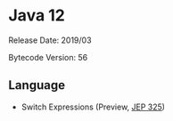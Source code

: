 # Java 12

Release Date: 2019/03

Bytecode Version: 56

## Language

* Switch Expressions (Preview, [JEP 325](http://openjdk.java.net/jeps/325))